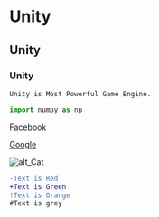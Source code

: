 # Unity
## Unity
### Unity

```
Unity is Most Powerful Game Engine.
```

```python
import numpy as np
```


[Facebook](https://www.facebook.com)

[Google](https://www.google.com)

![alt_Cat](https://img.webmd.com/dtmcms/live/webmd/consumer_assets/site_images/article_thumbnails/other/cat_relaxing_on_patio_other/1800x1200_cat_relaxing_on_patio_other.jpg)


```diff
-Text is Red
+Text is Green
!Text is Orange
#Text is grey
```
